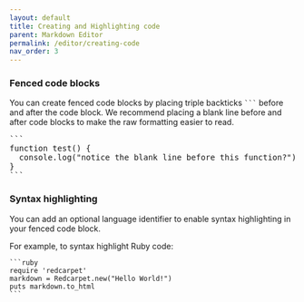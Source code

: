 ```yaml
---
layout: default
title: Creating and Highlighting code
parent: Markdown Editor
permalink: /editor/creating-code
nav_order: 3
---
```



### Fenced code blocks

You can create fenced code blocks by placing triple backticks <code>\`\`\`</code> before and after the code block. We recommend placing a blank line before and after code blocks to make the raw formatting easier to read.

<pre>
```
function test() {
  console.log("notice the blank line before this function?");
}
```
</pre>

### Syntax highlighting

You can add an optional language identifier to enable syntax highlighting in your fenced code block.

For example, to syntax highlight Ruby code:

    ```ruby
    require 'redcarpet'
    markdown = Redcarpet.new("Hello World!")
    puts markdown.to_html
    ```